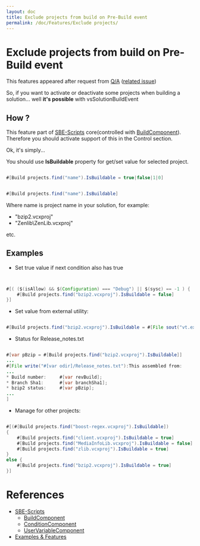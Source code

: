 ```yaml
---
layout: doc
title: Exclude projects from build on Pre-Build event
permalink: /doc/Features/Exclude projects/
---
```

# Exclude projects from build on Pre-Build event

This features appeared after request from [Q/A](https://visualstudiogallery.msdn.microsoft.com/0d1dbfd7-ed8a-40af-ae39-281bfeca2334) ([related issue](https://bitbucket.org/3F/vssolutionbuildevent/issue/24/exclude-projects-from-build-on-pre-build))

So, if you want to activate or deactivate some projects when building a solution... well **it's possible** with vsSolutionBuildEvent

## How ?

This feature part of [SBE-Scripts](../../Scripts/SBE-Scripts/) core(controlled with [BuildComponent](../../Scripts/SBE-Scripts/Components/BuildComponent/)). Therefore you should activate support of this in the Control section.

Ok, it's simply...

You should use **IsBuildable** property for get/set value for selected project.

```java 

#[Build projects.find("name").IsBuildable = true|false|1|0]
```

```java 

#[Build projects.find("name").IsBuildable]
```

Where name is project name in your solution, for example:

* "bzip2.vcxproj"
* "Zenlib\ZenLib.vcxproj"

etc.

## Examples

* Set true value if next condition also has true

```java 


#[( ($(isAllow) && $(Configuration) === "Debug") || $(sysc) == -1 ) {
    #[Build projects.find("bzip2.vcxproj").IsBuildable = false]
}]
```

* Set value from external utility:

```java 

#[Build projects.find("bzip2.vcxproj").IsBuildable = #[File sout("vt.exe", "-s -e bzip", 60)]]
```

* Status for Release_notes.txt

```java 

#[var pBzip = #[Build projects.find("bzip2.vcxproj").IsBuildable]]
...
#[File write("#[var odir]/Release_notes.txt"):This assembled from:
...
* Build number:     #[var revBuild];
* Branch Sha1:      #[var branchSha1];
* bzip2 status:     #[var pBzip];
...
]
```

* Manage for other projects:

```java 

#[(#[Build projects.find("boost-regex.vcxproj").IsBuildable])
{
    #[Build projects.find("client.vcxproj").IsBuildable = true]
    #[Build projects.find("MediaInfoLib.vcxproj").IsBuildable = false]
    #[Build projects.find("zlib.vcxproj").IsBuildable = true]
}
else {
    #[Build projects.find("bzip2.vcxproj").IsBuildable = true]
}]
```

# References

* [SBE-Scripts](../../Scripts/SBE-Scripts/)
    * [BuildComponent](../../Scripts/SBE-Scripts/Components/BuildComponent/)
    * [ConditionComponent](../../Scripts/SBE-Scripts/Components/ConditionComponent/)
    * [UserVariableComponent](../../Scripts/SBE-Scripts/Components/UserVariableComponent/)
* [Examples & Features](../../Examples/)